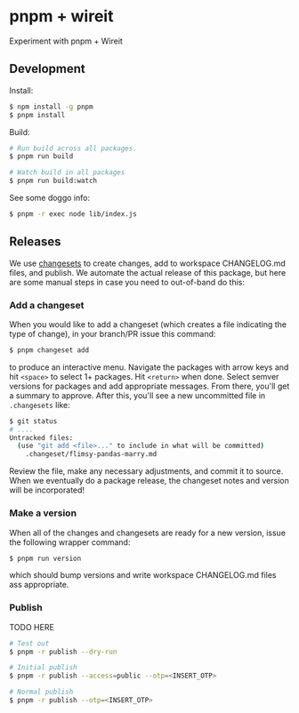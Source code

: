 pnpm + wireit
=============

Experiment with pnpm + Wireit

## Development

Install:

```sh
$ npm install -g pnpm
$ pnpm install
```

Build:

```sh
# Run build across all packages.
$ pnpm run build

# Watch build in all packages
$ pnpm run build:watch
```

See some doggo info:

```sh
$ pnpm -r exec node lib/index.js
```

## Releases

We use [changesets](https://github.com/changesets/changesets) to create changes, add to workspace CHANGELOG.md files, and publish. We automate the actual release of this package, but here are some manual steps in case you need to out-of-band do this:

### Add a changeset

When you would like to add a changeset (which creates a file indicating the type of change), in your branch/PR issue this command:

```sh
$ pnpm changeset add
```

to produce an interactive menu. Navigate the packages with arrow keys and hit `<space>` to select 1+ packages. Hit `<return>` when done. Select semver versions for packages and add appropriate messages. From there, you'll get a summary to approve. After this, you'll see a new uncommitted file in `.changesets` like:

```sh
$ git status
# ....
Untracked files:
  (use "git add <file>..." to include in what will be committed)
	.changeset/flimsy-pandas-marry.md
```

Review the file, make any necessary adjustments, and commit it to source. When we eventually do a package release, the changeset notes and version will be incorporated!

### Make a version

When all of the changes and changesets are ready for a new version, issue the following wrapper command:

```sh
$ pnpm run version
```

which should bump versions and write workspace CHANGELOG.md files ass appropriate.

### Publish

TODO HERE

```sh
# Test out
$ pnpm -r publish --dry-run

# Initial publish
$ pnpm -r publish --access=public --otp=<INSERT_OTP>

# Normal publish
$ pnpm -r publish --otp=<INSERT_OTP>
```
